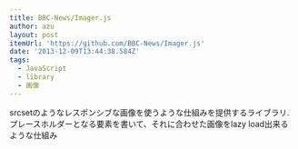 ```yaml
---
title: BBC-News/Imager.js
author: azu
layout: post
itemUrl: 'https://github.com/BBC-News/Imager.js'
date: '2013-12-09T13:44:38.584Z'
tags:
  - JavaScript
  - library
  - 画像
---
```

srcsetのようなレスポンシブな画像を使うような仕組みを提供するライブラリ.
プレースホルダーとなる要素を書いて、それに合わせた画像をlazy load出来るような仕組み
